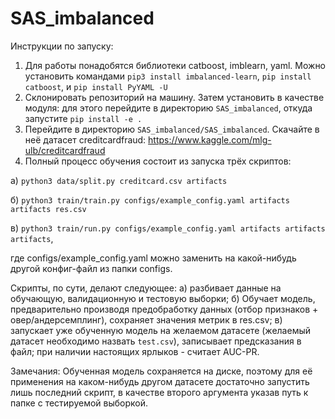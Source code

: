 # SAS_imbalanced

Инструкции по запуску:

1. Для работы понадобятся библиотеки catboost, imblearn, yaml. Можно установить командами `pip3 install imbalanced-learn`, `pip install catboost`, и `pip install PyYAML -U`
2. Склонировать репозиторий на машину. Затем установить в качестве модуля: для этого перейдите в директорию `SAS_imbalanced`, откуда запустите `pip install -e .`
3. Перейдите в директорию `SAS_imbalanced/SAS_imbalanced`. Скачайте в неё датасет creditcardfraud: https://www.kaggle.com/mlg-ulb/creditcardfraud
4. Полный процесс обучения состоит из запуска трёх скриптов: 

а) `python3 data/split.py creditcard.csv artifacts`

б) `python3 train/train.py configs/example_config.yaml artifacts artifacts res.csv`

в) `python3 train/run.py configs/example_config.yaml artifacts artifacts artifacts`,

где configs/example_config.yaml можно заменить на какой-нибудь другой конфиг-файл из папки configs.

Скрипты, по сути, делают следующее: а) разбивает данные на обучающую, валидационную и тестовую выборки; б) Обучает модель, предварительно производя предобработку данных (отбор признаков + овер/андерсемплинг), сохраняет значения метрик в res.csv; в) запускает уже обученную модель на желаемом датасете (желаемый датасет необходимо назвать `test.csv`), записывает предсказания в файл; при наличии настоящих ярлыков - считает AUC-PR.


Замечания:
Обученная модель сохраняется на диске, поэтому для её применения на каком-нибудь другом датасете достаточно запустить лишь последний скрипт, в качестве второго аргумента указав путь к папке с тестируемой выборкой.
